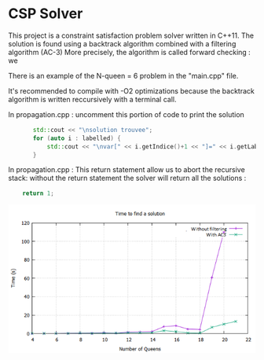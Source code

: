 # CSP Solver

This project is a constraint satisfaction problem solver written in C++11.
The solution is found using a backtrack algorithm combined with a filtering algorithm (AC-3)
More precisely, the algorithm is called forward checking : we

There is an example of the N-queen = 6 problem in the "main.cpp" file.

It's recommended to compile with -O2 optimizations because the backtrack algorithm is written reccursively with a terminal call.

  
 In propagation.cpp :
 uncomment this portion of code to print the solution
 ```c++
		std::cout << "\nsolution trouvee";
		for (auto i : labelled) {
			std::cout << "\nvar[" << i.getIndice()+1 << "]=" << i.getLabel();
		}
 ```

    
In propagation.cpp :
This return statement allow us to abort the recursive stack: without the return statement the solver will return all the solutions :
```cpp
	return 1;
```
![alt text](https://github.com/cryckx/SolverITB/blob/master/bench.png)
